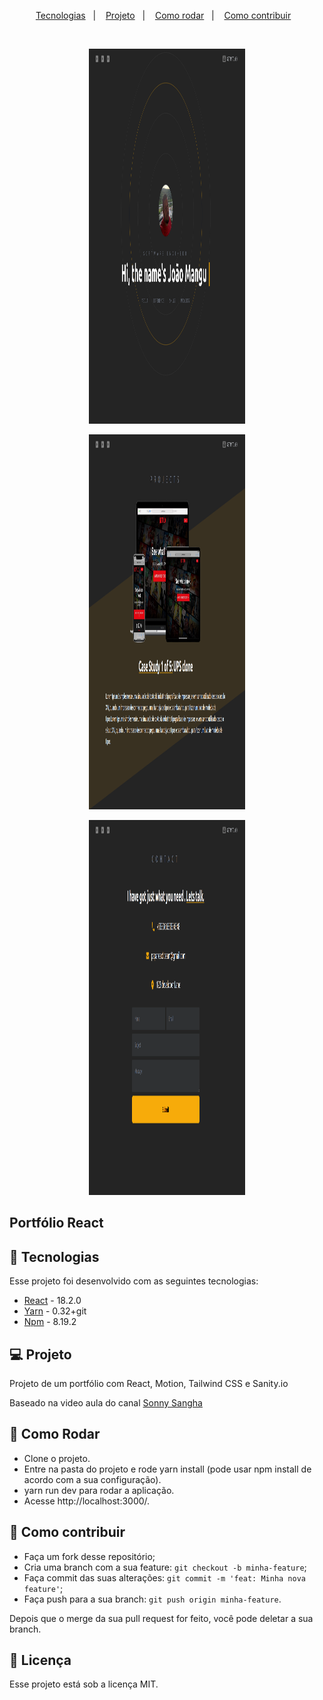 <p align="center">
  <a href="#-tecnologias">Tecnologias</a>&nbsp;&nbsp;&nbsp;|&nbsp;&nbsp;&nbsp;
  <a href="#-projeto">Projeto</a>&nbsp;&nbsp;&nbsp;|&nbsp;&nbsp;&nbsp;
  <a href="#-como-rodar">Como rodar</a>&nbsp;&nbsp;&nbsp;|&nbsp;&nbsp;&nbsp;
  <a href="#-como-contribuir">Como contribuir</a>&nbsp;&nbsp;&nbsp;
  </p>

<br>

<p align="center">
  <img alt="gostack" src=".github/front1.png" width="250" height="600">
</p>

<p width="450" height="800" align="center">
  <img alt="gostack" src=".github/front2.png" width="250" height="600">
</p>

<p width="450" height="800" align="center">
  <img alt="gostack" src=".github/front3.png" width="250" height="600">
</p>

## Portfólio React

## 🚀 Tecnologias

Esse projeto foi desenvolvido com as seguintes tecnologias:

- [React](https://pt-br.reactjs.org/) - 18.2.0
- [Yarn](https://yarnpkg.com/) - 0.32+git
- [Npm](https://www.npmjs.com/) - 8.19.2


## 💻 Projeto

Projeto de um portfólio com React, Motion, Tailwind CSS e Sanity.io

Baseado na video aula do canal [Sonny Sangha](https://www.youtube.com/watch?v=urgi2iz9P6U)


## 🚀 Como Rodar

- Clone o projeto.
- Entre na pasta do projeto e rode yarn install (pode usar npm install de acordo com a sua configuração).
- yarn run dev para rodar a aplicação.
- Acesse http://localhost:3000/.


## 🤔 Como contribuir

- Faça um fork desse repositório;
- Cria uma branch com a sua feature: `git checkout -b minha-feature`;
- Faça commit das suas alterações: `git commit -m 'feat: Minha nova feature'`;
- Faça push para a sua branch: `git push origin minha-feature`.

Depois que o merge da sua pull request for feito, você pode deletar a sua branch.

## 📝 Licença

Esse projeto está sob a licença MIT.
